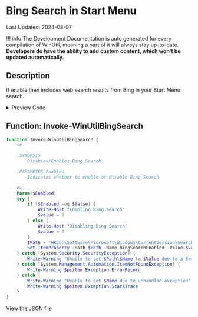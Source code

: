 # Bing Search in Start Menu

Last Updated: 2024-08-07


!!! info
     The Development Documentation is auto generated for every compilation of WinUtil, meaning a part of it will always stay up-to-date. **Developers do have the ability to add custom content, which won't be updated automatically.**
## Description

If enable then includes web search results from Bing in your Start Menu search.

<!-- BEGIN CUSTOM CONTENT -->

<!-- END CUSTOM CONTENT -->

<details>
<summary>Preview Code</summary>

```json
{
  "Content": "Bing Search in Start Menu",
  "Description": "If enable then includes web search results from Bing in your Start Menu search.",
  "category": "Customize Preferences",
  "panel": "2",
  "Order": "a101_",
  "Type": "Toggle",
  "link": "https://christitustech.github.io/winutil/dev/tweaks/Customize-Preferences/BingSearch"
}
```

</details>

## Function: Invoke-WinUtilBingSearch

```powershell
function Invoke-WinUtilBingSearch {
    <#

    .SYNOPSIS
        Disables/Enables Bing Search

    .PARAMETER Enabled
        Indicates whether to enable or disable Bing Search

    #>
    Param($Enabled)
    try {
        if ($Enabled -eq $false) {
            Write-Host "Enabling Bing Search"
            $value = 1
        } else {
            Write-Host "Disabling Bing Search"
            $value = 0
        }
        $Path = "HKCU:\Software\Microsoft\Windows\CurrentVersion\Search"
        Set-ItemProperty -Path $Path -Name BingSearchEnabled -Value $value
    } catch [System.Security.SecurityException] {
        Write-Warning "Unable to set $Path\$Name to $Value due to a Security Exception"
    } catch [System.Management.Automation.ItemNotFoundException] {
        Write-Warning $psitem.Exception.ErrorRecord
    } catch {
        Write-Warning "Unable to set $Name due to unhandled exception"
        Write-Warning $psitem.Exception.StackTrace
    }
}

```


<!-- BEGIN SECOND CUSTOM CONTENT -->

<!-- END SECOND CUSTOM CONTENT -->


[View the JSON file](https://github.com/ChrisTitusTech/winutil/tree/main/config/tweaks.json)


